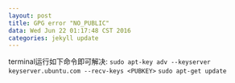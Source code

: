 ```yaml
---
layout: post
title: GPG error "NO_PUBLIC"
data: Wed Jun 22 01:17:48 CST 2016
categories: jekyll update
---
```

terminal运行如下命令即可解决:
`sudo apt-key adv --keyserver keyserver.ubuntu.com --recv-keys <PUBKEY>`
`sudo apt-get update`
